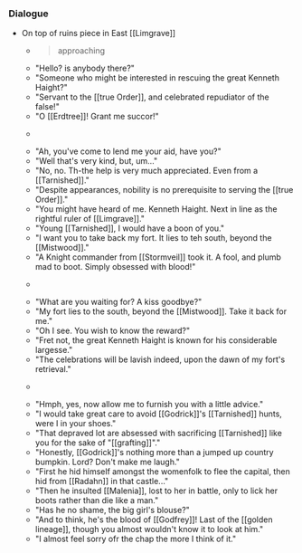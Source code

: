 ### Dialogue
- On top of ruins piece in East [[Limgrave]]
	- >approaching
	- "Hello? is anybody there?"
	- "Someone who might be interested in rescuing the great Kenneth Haight?"
	- "Servant to the [[true Order]], and celebrated repudiator of the false!"
	- "O [[Erdtree]]! Grant me succor!"
	- >
	- "Ah, you've come to lend me your aid, have you?"
	- "Well that's very kind, but, um..."
	- "No, no. Th-the help is very much appreciated. Even from a [[Tarnished]]."
	- "Despite appearances, nobility is no prerequisite to serving the [[true Order]]."
	- "You might have heard of me. Kenneth Haight. Next in line as the rightful ruler of [[Limgrave]]."
	- "Young [[Tarnished]], I would have a boon of you."
	- "I want you to take back my fort. It lies to teh south, beyond the [[Mistwood]]."
	- "A Knight commander from [[Stormveil]] took it. A fool, and plumb mad to boot. Simply obsessed with blood!"
	- >
	- "What are you waiting for? A kiss goodbye?"
	- "My fort lies to the south, beyond the [[Mistwood]]. Take it back for me."
	- "Oh I see. You wish to know the reward?"
	- "Fret not, the great Kenneth Haight is known for his considerable largesse."
	- "The celebrations will be lavish indeed, upon the dawn of my fort's retrieval."
	- >
	- "Hmph, yes, now allow me to furnish you with a little advice."
	- "I would take great care to avoid [[Godrick]]'s [[Tarnished]] hunts, were I in your shoes."
	- "That depraved lot are absessed with sacrificing [[Tarnished]] like you for the sake of "[[grafting]]"."
	- "Honestly, [[Godrick]]'s nothing more than a jumped up country bumpkin. Lord? Don't make me laugh."
	- "First he hid himself amongst the womenfolk to flee the capital, then hid from [[Radahn]] in that castle..."
	- "Then he insulted [[Malenia]], lost to her in battle, only to lick her boots rather than die like a man."
	- "Has he no shame, the big girl's blouse?"
	- "And to think, he's the blood of [[Godfrey]]! Last of the [[golden lineage]], though you almost wouldn't know it to look at him."
	- "I almost feel sorry ofr the chap the more I think of it."